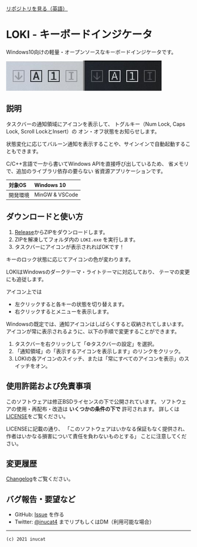 [リポジトリを見る（英語）](https://github.com/inucat/LOKI_Keyboard_Indicator)

# LOKI - キーボードインジケータ

Windows10向けの軽量・オープンソースなキーボードインジケータです。

![Banner](./doc/banner1.jpg)

## 説明

タスクバーの通知領域にアイコンを表示して、
トグルキー（Num Lock, Caps Lock, Scroll LockとInsert）の
オン・オフ状態をお知らせします。

状態変化に応じてバルーン通知を表示することや、サインインで自動起動することもできます。

C/C++言語で一から書いてWindows APIを直接呼び出しているため、
省メモリで、追加のライブラリ依存の要らない
省資源アプリケーションです。

| 対象OS   | Windows 10     |
| :------- | :------------- |
| 開発環境 | MinGW & VSCode |

## ダウンロードと使い方

1. [Release](https://github.com/inucat/LOKI_Keyboard_Indicator/releases/latest)からZIPをダウンロードします。
2. ZIPを解凍してフォルダ内の `LOKI.exe` を実行します。
3. タスクバーにアイコンが表示されればOKです！

キーのロック状態に応じてアイコンの色が変わります。

LOKIはWindowsのダークテーマ・ライトテーマに対応しており、
テーマの変更にも追従します。

アイコン上では

- 左クリックすると各キーの状態を切り替えます。
- 右クリックするとメニューを表示します。

Windowsの既定では、通知アイコンはしばらくすると収納されてしまいます。
アイコンが常に表示されるように、以下の手順で変更することができます。

1. タスクバーを右クリックして「⚙タスクバーの設定」を選択。
2. 「通知領域」の「表示するアイコンを表示します」のリンクをクリック。
3. LOKIの各アイコンのスイッチ、または「常にすべてのアイコンを表示」のスイッチをオン。

## 使用許諾および免責事項

このソフトウェアは修正BSDライセンスの下で公開されています。
ソフトウェアの使用・再配布・改造は **いくつかの条件の下で** 許可されます。
詳しくは[LICENSE](./LICENSE)をご覧ください。

LICENSEに記載の通り、
「このソフトウェアはいかなる保証もなく提供され、
作者はいかなる損害について責任を負わないものとする」
ことに注意してください。

## 変更履歴

[Changelog](./Changelog.md)をご覧ください。

## バグ報告・要望など

- GitHub:   [Issue](https://github.com/inucat/LOKI_Keyboard_Indicator/issues) を作る
- Twitter:  [@inucat4](https://twitter.com/inucat4) までリプもしくはDM（利用可能な場合）

---

    (c) 2021 inucat
